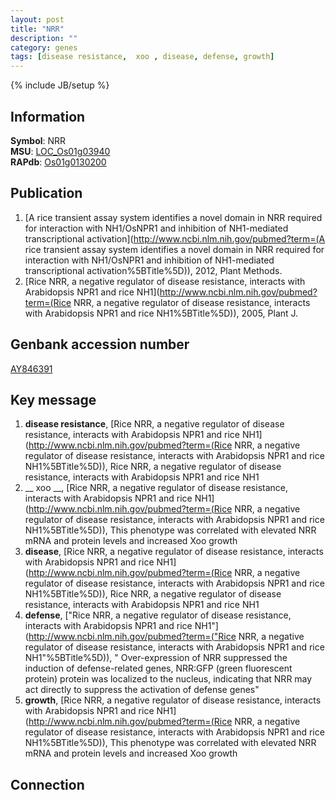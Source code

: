 ```yaml
---
layout: post
title: "NRR"
description: ""
category: genes
tags: [disease resistance,  xoo , disease, defense, growth]
---
```

{% include JB/setup %}

## Information
__Symbol__: NRR  
__MSU__: [LOC_Os01g03940](http://rice.plantbiology.msu.edu/cgi-bin/ORF_infopage.cgi?orf=LOC_Os01g03940)  
__RAPdb__: [Os01g0130200](http://rapdb.dna.affrc.go.jp/viewer/gbrowse_details/irgsp1?name=Os01g0130200)  

## Publication
1. [A rice transient assay system identifies a novel domain in NRR required for interaction with NH1/OsNPR1 and inhibition of NH1-mediated transcriptional activation](http://www.ncbi.nlm.nih.gov/pubmed?term=(A rice transient assay system identifies a novel domain in NRR required for interaction with NH1/OsNPR1 and inhibition of NH1-mediated transcriptional activation%5BTitle%5D)), 2012, Plant Methods.
2. [Rice NRR, a negative regulator of disease resistance, interacts with Arabidopsis NPR1 and rice NH1](http://www.ncbi.nlm.nih.gov/pubmed?term=(Rice NRR, a negative regulator of disease resistance, interacts with Arabidopsis NPR1 and rice NH1%5BTitle%5D)), 2005, Plant J.

## Genbank accession number
[AY846391](http://www.ncbi.nlm.nih.gov/nuccore/AY846391)

## Key message
1. __disease resistance__, [Rice NRR, a negative regulator of disease resistance, interacts with Arabidopsis NPR1 and rice NH1](http://www.ncbi.nlm.nih.gov/pubmed?term=(Rice NRR, a negative regulator of disease resistance, interacts with Arabidopsis NPR1 and rice NH1%5BTitle%5D)), Rice NRR, a negative regulator of disease resistance, interacts with Arabidopsis NPR1 and rice NH1
2. __ xoo __, [Rice NRR, a negative regulator of disease resistance, interacts with Arabidopsis NPR1 and rice NH1](http://www.ncbi.nlm.nih.gov/pubmed?term=(Rice NRR, a negative regulator of disease resistance, interacts with Arabidopsis NPR1 and rice NH1%5BTitle%5D)),  This phenotype was correlated with elevated NRR mRNA and protein levels and increased Xoo growth
3. __disease__, [Rice NRR, a negative regulator of disease resistance, interacts with Arabidopsis NPR1 and rice NH1](http://www.ncbi.nlm.nih.gov/pubmed?term=(Rice NRR, a negative regulator of disease resistance, interacts with Arabidopsis NPR1 and rice NH1%5BTitle%5D)), Rice NRR, a negative regulator of disease resistance, interacts with Arabidopsis NPR1 and rice NH1
4. __defense__, ["Rice NRR, a negative regulator of disease resistance, interacts with Arabidopsis NPR1 and rice NH1"](http://www.ncbi.nlm.nih.gov/pubmed?term=("Rice NRR, a negative regulator of disease resistance, interacts with Arabidopsis NPR1 and rice NH1"%5BTitle%5D)), " Over-expression of NRR suppressed the induction of defense-related genes, NRR:GFP (green fluorescent protein) protein was localized to the nucleus, indicating that NRR may act directly to suppress the activation of defense genes"
5. __growth__, [Rice NRR, a negative regulator of disease resistance, interacts with Arabidopsis NPR1 and rice NH1](http://www.ncbi.nlm.nih.gov/pubmed?term=(Rice NRR, a negative regulator of disease resistance, interacts with Arabidopsis NPR1 and rice NH1%5BTitle%5D)),  This phenotype was correlated with elevated NRR mRNA and protein levels and increased Xoo growth

## Connection


